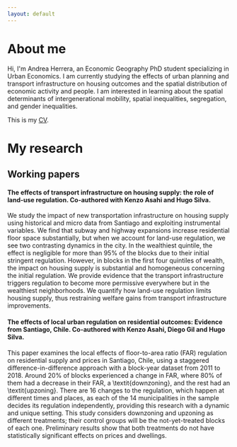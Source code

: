 ```yaml
---
layout: default
---
```


# About me

Hi, I'm Andrea Herrera, an Economic Geography PhD student specializing in Urban Economics. I am currently studying the effects of urban planning and transport infrastructure on housing outcomes and the spatial distribution of economic activity and people. I am interested in learning about the spatial determinants of intergenerational mobility, spatial inequalities, segregation, and gender inequalities.

<p>This is my <a href="/assets/pdf/CV_ANDREA HERRERA (english).pdf" class="custom-link">CV</a>.</p>


# My research
## Working papers
#### The effects of transport infrastructure on housing supply: the role of land-use regulation. Co-authored with Kenzo Asahi and Hugo Silva.

We study the impact of new transportation infrastructure on housing supply using historical and micro data from Santiago and exploiting instrumental variables. We find that subway and highway expansions increase residential floor space substantially, but when we account for land-use regulation, we see two contrasting dynamics in the city. In the wealthiest quintile, the effect is negligible for more than 95\% of the blocks due to their initial stringent regulation. However, in blocks in the first four quintiles of wealth, the impact on housing supply is substantial and homogeneous concerning the initial regulation. We provide evidence that the transport infrastructure triggers regulation to become more permissive everywhere but in the wealthiest neighborhoods. We quantify how land-use regulation limits housing supply, thus restraining welfare gains from transport infrastructure improvements.

#### The effects of local urban regulation on residential outcomes: Evidence from Santiago, Chile. Co-authored with Kenzo Asahi, Diego Gil and Hugo Silva.

This paper examines the local effects of floor-to-area ratio (FAR) regulation on residential supply and prices in Santiago, Chile, using a staggered difference-in-difference approach with a block-year dataset from 2011 to 2018. Around 20\% of blocks experienced a change in FAR, where 80\% of them had a decrease in their FAR, a \textit{downzoning}, and the rest had an \textit{upzoning}. There are 16 changes to the regulation, which happen at different times and places, as each of the 14 municipalities in the sample decides its regulation independently, providing this research with a dynamic and unique setting. This study considers downzoning and upzoning as different treatments; their control groups will be the not-yet-treated blocks of each one. Preliminary results show that both treatments do not have statistically significant effects on prices and dwellings.
